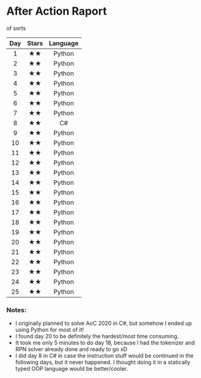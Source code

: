 # After Action Raport
of sorts

Day | Stars | Language
:-: | :-: | :-:
 1 | ★★ | Python
 2 | ★★ | Python
 3 | ★★ | Python
 4 | ★★ | Python
 5 | ★★ | Python
 6 | ★★ | Python
 7 | ★★ | Python
 8 | ★★ | C#
 9 | ★★ | Python
 10 | ★★ | Python
 11 | ★★ | Python
 12 | ★★ | Python
 13 | ★★ | Python
 14 | ★★ | Python
 15 | ★★ | Python
 16 | ★★ | Python
 17 | ★★ | Python
 18 | ★★ | Python
 19 | ★★ | Python
 20 | ★★ | Python
 21 | ★★ | Python
 22 | ★★ | Python
 23 | ★★ | Python
 24 | ★★ | Python
 25 | ★★ | Python

### Notes:
- I originally planned to solve AoC 2020 in C#, but somehow I ended up using Python for most of it!
- I found day 20 to be definitely the hardest/most time consuming.
- It took me only 5 minutes to do day 18, because I had the tokenizer and RPN solver already done and ready to go xD
- I did day 8 in C# in case the instruction stuff would be continued in the following days, but it never happened. I thought doing it in a statically typed OOP language would be better/cooler.
